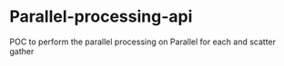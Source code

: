 # Parallel-processing-api
POC to perform the parallel processing on Parallel for each and scatter gather
